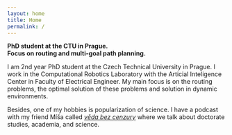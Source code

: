 ```yaml
---
layout: home
title: Home
permalink: /
---
```


**PhD student at the CTU in Prague.<br>Focus on routing and multi-goal path planning.**

I am 2nd year PhD student at the Czech Technical University in Prague. 
I work in the Computational Robotics Laboratory with the Articial Inteligence Center in Faculty of Electrical Engineer. 
My main focus is on the routing problems, the optimal solution of these problems and solution in dynamic environments.

Besides, one of my hobbies is popularization of science. I have a podcast with my friend Míša called [*věda bez cenzury*](https://open.spotify.com/show/0RALXyXqLX2lOWcEzm48EC?si=04c080b1e5fe4e1d) where we talk about doctorate studies, academia, and science. 